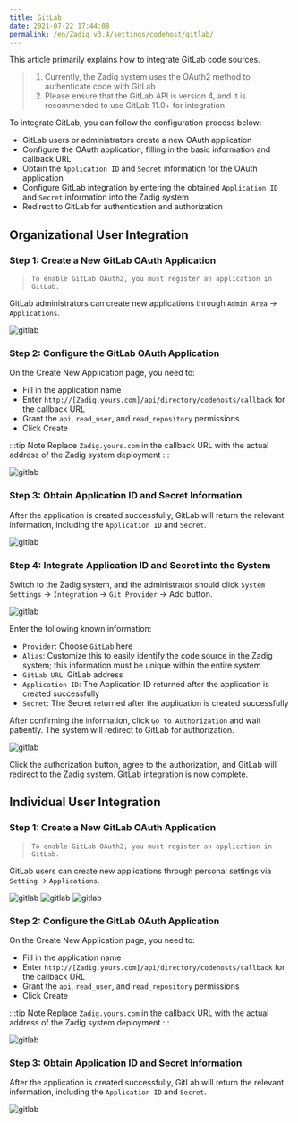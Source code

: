 ```yaml
---
title: GitLab
date: 2021-07-22 17:44:08
permalink: /en/Zadig v3.4/settings/codehost/gitlab/
---
```


This article primarily explains how to integrate GitLab code sources.

> 1. Currently, the Zadig system uses the OAuth2 method to authenticate code with GitLab
> 2. Please ensure that the GitLab API is version 4, and it is recommended to use GitLab 11.0+ for integration

To integrate GitLab, you can follow the configuration process below:

- GitLab users or administrators create a new OAuth application
- Configure the OAuth application, filling in the basic information and callback URL
- Obtain the `Application ID` and `Secret` information for the OAuth application
- Configure GitLab integration by entering the obtained `Application ID` and `Secret` information into the Zadig system
- Redirect to GitLab for authentication and authorization


## Organizational User Integration

### Step 1: Create a New GitLab OAuth Application

> `To enable GitLab OAuth2, you must register an application in GitLab.`

GitLab administrators can create new applications through `Admin Area` -> `Applications`.

![gitlab](../../../../_images/gitlab.png)

### Step 2: Configure the GitLab OAuth Application

On the Create New Application page, you need to:

- Fill in the application name
- Enter `http://[Zadig.yours.com]/api/directory/codehosts/callback` for the callback URL
- Grant the `api`, `read_user`, and `read_repository` permissions
- Click Create

:::tip Note
Replace `Zadig.yours.com` in the callback URL with the actual address of the Zadig system deployment
:::

![gitlab](../../../../_images/gitlab1.png)
### Step 3: Obtain Application ID and Secret Information

After the application is created successfully, GitLab will return the relevant information, including the `Application ID` and `Secret`.

![gitlab](../../../../_images/gitlab2.png)

### Step 4: Integrate Application ID and Secret into the System

Switch to the Zadig system, and the administrator should click `System Settings` -> `Integration` -> `Git Provider` -> Add button.

![gitlab](../../../../_images/gitlab3.png)

Enter the following known information:

- `Provider`: Choose `GitLab` here
- `Alias`: Customize this to easily identify the code source in the Zadig system; this information must be unique within the entire system
- `GitLab URL`: GitLab address
- `Application ID`: The Application ID returned after the application is created successfully
- `Secret`: The Secret returned after the application is created successfully

After confirming the information, click `Go to Authorization` and wait patiently. The system will redirect to GitLab for authorization.

![gitlab](../../../../_images/gitlab4.png)

Click the authorization button, agree to the authorization, and GitLab will redirect to the Zadig system. GitLab integration is now complete.

## Individual User Integration

### Step 1: Create a New GitLab OAuth Application

> `To enable GitLab OAuth2, you must register an application in GitLab.`

GitLab users can create new applications through personal settings via `Setting` -> `Applications`.

![gitlab](../../../../_images/gitlab-personal.png)
![gitlab](../../../../_images/gitlab-personal-setting.png)
![gitlab](../../../../_images/gitlab-personal-setting-app.png)
### Step 2: Configure the GitLab OAuth Application

On the Create New Application page, you need to:

- Fill in the application name
- Enter `http://[Zadig.yours.com]/api/directory/codehosts/callback` for the callback URL
- Grant the `api`, `read_user`, and `read_repository` permissions
- Click Create

:::tip Note
Replace `Zadig.yours.com` in the callback URL with the actual address of the Zadig system deployment
:::

![gitlab](../../../../_images/gitlab-personal-app-config.png)
### Step 3: Obtain Application ID and Secret Information

After the application is created successfully, GitLab will return the relevant information, including the `Application ID` and `Secret`.

![gitlab](../../../../_images/gitlab-personal-app-setting.png)